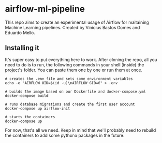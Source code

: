 # airflow-ml-pipeline

This repo aims to create an experimental usage of Airflow for maitaining Machine Learning pipelines.
Created by Vinicius Bastos Gomes and Eduardo Mello.

## Installing it 

It's super easy to put everything here to work.
After cloning the repo, all you need to do is to run, the following commands in your shell (inside) the project's folder.
You can paste them one by one or run them at once.

```
# creates the .env file and sets some environment variables
echo -e "AIRFLOW_UID=$(id -u)\nAIRFLOW_GID=0" > .env

# builds the image based on our Dockerfile and docker-compose.yml
docker-compose build

# runs database migrations and create the first user account
docker-compose up airflow-init

# starts the containers
docker-compose up
```

For now, that's all we need. Keep in mind that we'll probably need to rebuild the containers to add some pythono packages in the future.